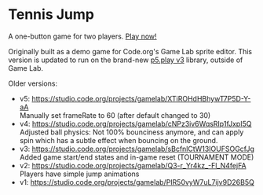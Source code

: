 # Tennis Jump
A one-button game for two players. [Play now!](https://islemaster.github.io/tennis-jump)

Originally built as a demo game for Code.org's Game Lab sprite editor.  This version is updated to run on the brand-new [p5.play v3](https://molleindustria.github.io/p5.play) library, outside of Game Lab.

Older versions:
  - v5: https://studio.code.org/projects/gamelab/XTiROHdHBhywT7P5D-Y-aA \
    Manually set frameRate to 60 (after default changed to 30)
  - v4: https://studio.code.org/projects/gamelab/cNPz3iv6WqsRIp1fJxpI5Q \
    Adjusted ball physics: Not 100% bounciness anymore, and can apply spin which has a subtle effect when bouncing on the ground.
  - v3: https://studio.code.org/projects/gamelab/sBcfnlCtW13IOUFSOGcfJg \
    Added game start/end states and in-game reset (TOURNAMENT MODE)
  - v2: https://studio.code.org/projects/gamelab/Q3-r_Yr4kz_-Fl_N4fejFA \
    Players have simple jump animations
  - v1: https://studio.code.org/projects/gamelab/PIR50vyW7uL7ijv9D26B5Q
